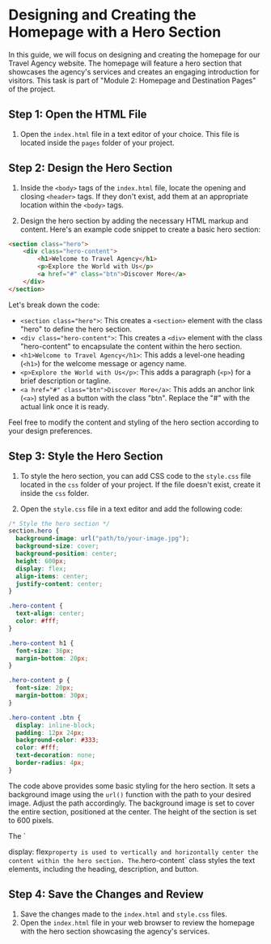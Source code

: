 # Designing and Creating the Homepage with a Hero Section

In this guide, we will focus on designing and creating the homepage for our Travel Agency website. The homepage will feature a hero section that showcases the agency's services and creates an engaging introduction for visitors. This task is part of "Module 2: Homepage and Destination Pages" of the project.

## Step 1: Open the HTML File
1. Open the `index.html` file in a text editor of your choice. This file is located inside the `pages` folder of your project.

## Step 2: Design the Hero Section
1. Inside the `<body>` tags of the `index.html` file, locate the opening and closing `<header>` tags. If they don't exist, add them at an appropriate location within the `<body>` tags.

2. Design the hero section by adding the necessary HTML markup and content. Here's an example code snippet to create a basic hero section:

```html
<section class="hero">
    <div class="hero-content">
        <h1>Welcome to Travel Agency</h1>
        <p>Explore the World with Us</p>
        <a href="#" class="btn">Discover More</a>
    </div>
</section>
```

Let's break down the code:

- `<section class="hero">`: This creates a `<section>` element with the class "hero" to define the hero section.
- `<div class="hero-content">`: This creates a `<div>` element with the class "hero-content" to encapsulate the content within the hero section.
- `<h1>Welcome to Travel Agency</h1>`: This adds a level-one heading (`<h1>`) for the welcome message or agency name.
- `<p>Explore the World with Us</p>`: This adds a paragraph (`<p>`) for a brief description or tagline.
- `<a href="#" class="btn">Discover More</a>`: This adds an anchor link (`<a>`) styled as a button with the class "btn". Replace the "#" with the actual link once it is ready.

Feel free to modify the content and styling of the hero section according to your design preferences.

## Step 3: Style the Hero Section
1. To style the hero section, you can add CSS code to the `style.css` file located in the `css` folder of your project. If the file doesn't exist, create it inside the `css` folder.

2. Open the `style.css` file in a text editor and add the following code:

```css
/* Style the hero section */
section.hero {
  background-image: url("path/to/your-image.jpg");
  background-size: cover;
  background-position: center;
  height: 600px;
  display: flex;
  align-items: center;
  justify-content: center;
}

.hero-content {
  text-align: center;
  color: #fff;
}

.hero-content h1 {
  font-size: 36px;
  margin-bottom: 20px;
}

.hero-content p {
  font-size: 20px;
  margin-bottom: 30px;
}

.hero-content .btn {
  display: inline-block;
  padding: 12px 24px;
  background-color: #333;
  color: #fff;
  text-decoration: none;
  border-radius: 4px;
}
```

The code above provides some basic styling for the hero section. It sets a background image using the `url()` function with the path to your desired image. Adjust the path accordingly. The background image is set to cover the entire section, positioned at the center. The height of the section is set to 600 pixels.

The `

display: flex` property is used to vertically and horizontally center the content within the hero section. The `.hero-content` class styles the text elements, including the heading, description, and button.

## Step 4: Save the Changes and Review
1. Save the changes made to the `index.html` and `style.css` files.
2. Open the `index.html` file in your web browser to review the homepage with the hero section showcasing the agency's services.

